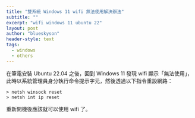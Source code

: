 ```yaml
---
title: "雙系統 Windows 11 wifi 無法使用解決辦法"
subtitle: ""
excerpt: "wifi windows 11 ubuntu 22"
layout: post
author: "blueskyson"
header-style: text
tags:
  - windows
  - others
---
```


在筆電安裝 Ubuntu 22.04 之後，回到 Windows 11 發現 wifi 顯示「無法使用」，此時以系統管理員身分執行命令提示字元，然後透過以下指令重設網路：

```non
> netsh winsock reset
> netsh int ip reset
```

重新開機後應該就可以使用 wifi 了。
